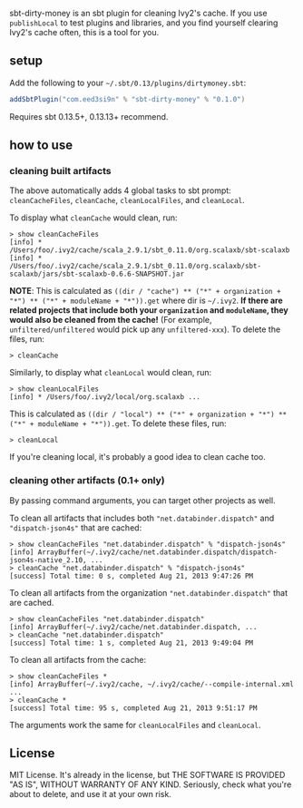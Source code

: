 sbt-dirty-money is an sbt plugin for cleaning Ivy2's cache. If you use `publishLocal` to test plugins and libraries, and you find yourself clearing Ivy2's cache often, this is a tool for you.

## setup

Add the following to your `~/.sbt/0.13/plugins/dirtymoney.sbt`:

```scala
addSbtPlugin("com.eed3si9n" % "sbt-dirty-money" % "0.1.0")
```

Requires sbt 0.13.5+, 0.13.13+ recommend.

## how to use

### cleaning built artifacts

The above automatically adds 4 global tasks to sbt prompt: `cleanCacheFiles`, `cleanCache`, `cleanLocalFiles`, and `cleanLocal`.

To display what `cleanCache` would clean, run:

    > show cleanCacheFiles
    [info] * /Users/foo/.ivy2/cache/scala_2.9.1/sbt_0.11.0/org.scalaxb/sbt-scalaxb
    [info] * /Users/foo/.ivy2/cache/scala_2.9.1/sbt_0.11.0/org.scalaxb/sbt-scalaxb/jars/sbt-scalaxb-0.6.6-SNAPSHOT.jar

**NOTE**: This is calculated as `((dir / "cache") ** ("*" + organization + "*") ** ("*" + moduleName + "*")).get` where dir is `~/.ivy2`. **If there are related projects that include both your `organization` and `moduleName`, they would also be cleaned from the cache!** (For example, `unfiltered/unfiltered` would pick up any `unfiltered-xxx`). To delete the files, run:

    > cleanCache

Similarly, to display what `cleanLocal` would clean, run:

    > show cleanLocalFiles
    [info] * /Users/foo/.ivy2/local/org.scalaxb ...

This is calculated as `((dir / "local") ** ("*" + organization + "*") ** ("*" + moduleName + "*")).get`. To delete these files, run:

    > cleanLocal

If you're cleaning local, it's probably a good idea to clean cache too.

### cleaning other artifacts (0.1+ only)

By passing command arguments, you can target other projects as well.

To clean all artifacts that includes both `"net.databinder.dispatch"` and `"dispatch-json4s"` that are cached:

    > show cleanCacheFiles "net.databinder.dispatch" % "dispatch-json4s"
    [info] ArrayBuffer(~/.ivy2/cache/net.databinder.dispatch/dispatch-json4s-native_2.10, ...
    > cleanCache "net.databinder.dispatch" % "dispatch-json4s"
    [success] Total time: 0 s, completed Aug 21, 2013 9:47:26 PM

To clean all artifacts from the organization `"net.databinder.dispatch"` that are cached.

    > show cleanCacheFiles "net.databinder.dispatch"
    [info] ArrayBuffer(~/.ivy2/cache/net.databinder.dispatch, ...
    > cleanCache "net.databinder.dispatch"
    [success] Total time: 1 s, completed Aug 21, 2013 9:49:04 PM

To clean all artifacts from the cache:

    > show cleanCacheFiles *
    [info] ArrayBuffer(~/.ivy2/cache, ~/.ivy2/cache/--compile-internal.xml ...
    > cleanCache *
    [success] Total time: 95 s, completed Aug 21, 2013 9:51:17 PM

The arguments work the same for `cleanLocalFiles` and `cleanLocal`.

## License

MIT License. It's already in the license, but THE SOFTWARE IS PROVIDED "AS IS", WITHOUT WARRANTY OF ANY KIND.
Seriously, check what you're about to delete, and use it at your own risk.
